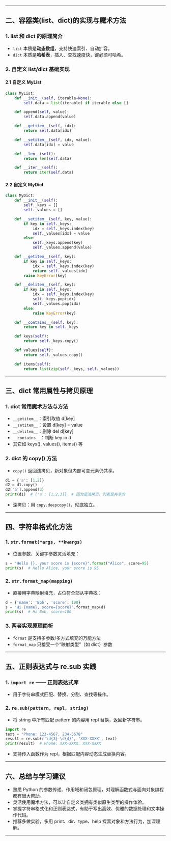
---

## 二、容器类(list、dict)的实现与魔术方法

### 1. list 和 dict 的原理简介

* `list` 本质是**动态数组**，支持快速索引、自动扩容。
* `dict` 本质是**哈希表**，插入、查找速度快，键必须可哈希。

### 2. 自定义 list/dict 基础实现

#### 2.1 自定义 MyList

```python
class MyList:
    def __init__(self, iterable=None):
        self.data = list(iterable) if iterable else []

    def append(self, value):
        self.data.append(value)

    def __getitem__(self, idx):
        return self.data[idx]

    def __setitem__(self, idx, value):
        self.data[idx] = value

    def __len__(self):
        return len(self.data)

    def __iter__(self):
        return iter(self.data)
```

#### 2.2 自定义 MyDict

```python
class MyDict:
    def __init__(self):
        self._keys = []
        self._values = []

    def __setitem__(self, key, value):
        if key in self._keys:
            idx = self._keys.index(key)
            self._values[idx] = value
        else:
            self._keys.append(key)
            self._values.append(value)

    def __getitem__(self, key):
        if key in self._keys:
            idx = self._keys.index(key)
            return self._values[idx]
        raise KeyError(key)

    def __delitem__(self, key):
        if key in self._keys:
            idx = self._keys.index(key)
            self._keys.pop(idx)
            self._values.pop(idx)
        else:
            raise KeyError(key)

    def __contains__(self, key):
        return key in self._keys

    def keys(self):
        return self._keys.copy()

    def values(self):
        return self._values.copy()

    def items(self):
        return list(zip(self._keys, self._values))
```

---

## 三、dict 常用属性与拷贝原理

### 1. dict 常用魔术方法与方法

* `__getitem__`：索引取值 d\[key]
* `__setitem__`：设置 d\[key] = value
* `__delitem__`：删除 del d\[key]
* `__contains__`：判断 key in d
* 其它如 keys(), values(), items() 等

### 2. dict 的 copy() 方法

* `copy()` 返回浅拷贝，新对象但内部可变元素仍共享。

```python
d1 = {'a': [1,2]}
d2 = d1.copy()
d2['a'].append(3)
print(d1)  # {'a': [1,2,3]}  # 因为是浅拷贝，列表是共享的
```

* 深拷贝：用 `copy.deepcopy()`，彻底独立。

---

## 四、字符串格式化方法

### 1. `str.format(*args, **kwargs)`

* 位置参数、关键字参数灵活填充：

```python
s = "Hello {}, your score is {score}".format("Alice", score=95)
print(s)  # Hello Alice, your score is 95
```

### 2. `str.format_map(mapping)`

* 直接用字典映射填充，占位符全部从字典找：

```python
d = {'name': 'Bob', 'score': 100}
s = "Hi {name}, score={score}".format_map(d)
print(s)  # Hi Bob, score=100
```

### 3. 两者实现原理简析

* `format` 是支持多参数/多方式填充的万能方法
* `format_map` 只接受一个“映射类型”（如 dict）参数

---

## 五、正则表达式与 re.sub 实践

### 1. `import re` —— 正则表达式库

* 用于字符串模式匹配、替换、分割、查找等操作。

### 2. `re.sub(pattern, repl, string)`

* 将 string 中所有匹配 pattern 的内容用 repl 替换，返回新字符串。

```python
import re
text = "Phone: 123-4567, 234-5678"
result = re.sub(r'\d{3}-\d{4}', 'XXX-XXXX', text)
print(result)  # Phone: XXX-XXXX, XXX-XXXX
```

* 支持传入函数作为 repl，根据匹配内容动态生成替换内容。

---

## 六、总结与学习建议

* 熟悉 Python 的参数传递、作用域和闭包原理，对理解函数式与面向对象编程都有很大帮助。
* 灵活使用魔术方法，可以让自定义类拥有类似原生类型的操作体验。
* 掌握字符串格式化和正则表达式，有助于写出高效、优雅的数据处理和文本操作代码。
* 推荐多做实验，多用 print、dir、type、help 探索对象和方法行为，加深理解。

---
